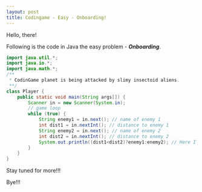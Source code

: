 ```yaml
---
layout: post
title: Codingame - Easy - Onboarding!
---
```


Hello, there!

Following is the code in Java the easy problem - **_Onboarding_**.

```java
import java.util.*;
import java.io.*;
import java.math.*;
/**
 * CodinGame planet is being attacked by slimy insectoid aliens.
 **/
class Player {
    public static void main(String args[]) {
        Scanner in = new Scanner(System.in);
        // game loop
        while (true) {
            String enemy1 = in.next(); // name of enemy 1
            int dist1 = in.nextInt(); // distance to enemy 1
            String enemy2 = in.next(); // name of enemy 2
            int dist2 = in.nextInt(); // distance to enemy 2
            System.out.println((dist1<dist2)?enemy1:enemy2); // Here I have used if-else shorthand
        }
    }
}
```

Stay tuned for more!!!

Bye!!!
